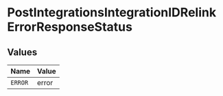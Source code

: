 # PostIntegrationsIntegrationIDRelinkErrorResponseStatus


## Values

| Name    | Value   |
| ------- | ------- |
| `ERROR` | error   |